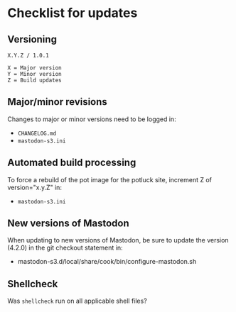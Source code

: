 # Checklist for updates

## Versioning
```
X.Y.Z / 1.0.1

X = Major version
Y = Minor version
Z = Build updates
```

## Major/minor revisions
Changes to major or minor versions need to be logged in:
* `CHANGELOG.md`
* `mastodon-s3.ini`

## Automated build processing
To force a rebuild of the pot image for the potluck site, increment Z of version="x.y.Z" in:
* `mastodon-s3.ini`

## New versions of Mastodon
When updating to new versions of Mastodon, be sure to update the version (4.2.0) in the git checkout statement in:
* mastodon-s3.d/local/share/cook/bin/configure-mastodon.sh

## Shellcheck
Was `shellcheck` run on all applicable shell files?
